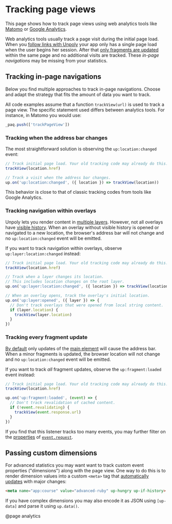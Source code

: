 Tracking page views
===================

This page shows how to track page views using web analytics tools like
[Matomo](https://matomo.org/) or [Google Analytics](https://analytics.google.com/).

Web analytics tools usually track a page visit during the initial page load.
When you [follow links with Unpoly](/a-up-follow) your app only has a single page load when the user begins her session.
After that [only fragments are updated](/up.link) within the same page and no additional visits are tracked.
These *in-page navigations* may be missing from your statistics.


## Tracking in-page navigations

Below you find multiple approaches to track in-page navigations. 
Choose and adapt the strategy that fits the amount of data you want to track.

All code examples assume that a function `trackView(url)` is used to track a page view.
The specific statement used differs between analytics tools. For instance, in Matomo you
would use:

```js
_paq.push(['trackPageView'])
```

### Tracking when the address bar changes

The most straightforward solution is observing the `up:location:changed` event:

```js
// Track initial page load. Your old tracking code may already do this.
trackView(location.href)

// Track a visit when the address bar changes.
up.on('up:location:changed', ({ location }) => trackView(location))
```

This behavior is close to that of classic tracking codes from tools like Google Analytics.


### Tracking navigation within overlays

Unpoly lets you render content in [multiple layers](/up.layer). However, not all overlays have [visible history](/up.Layer.prototype.history).
When an overlay without visible history is opened or navigated to a new location, the browser's address bar will not change and no `up:location:changed` event will be emitted.

If you want to track navigation within overlays, observe `up:layer:location:changed` instead: 

```js
// Track initial page load. Your old tracking code may already do this.
trackView(location.href)

// Track when a layer changes its location.
// This includes location changes on the root layer. 
up.on('up:layer:location:changed', ({ location }) => trackView(location))

// When an overlay opens, track the overlay's initial location.
up.on('up:layer:opened', ({ layer }) => {
  // Don't track overlays that were opened from local string content.
  if (layer.location) {
    trackView(layer.location)
  }
})
```


### Tracking every fragment update

[By default](/up.fragment.config#config.autoHistoryTargets) only updates of the [main element](/main) will cause the address bar.
When a minor fragments is updated, the browser location will not change and no `up:location:changed` event will be emitted.

If you want to track *all* fragment updates, observe the `up:fragment:loaded` event instead:

```js
// Track initial page load. Your old tracking code may already do this.
trackView(location.href)

up.on('up:fragment:loaded', (event) => {
  // Don't track revalidation of cached content. 
  if (!event.revalidating) {
    trackView(event.response.url)
  }
})
```

If you find that this listener tracks too many events, you may further filter on the [properties](/up.Request) of [`event.request`](/up:fragment:loaded#event.request).


## Passing custom dimensions

For advanced statistics you may want want to track custom event properties ("dimensions") along with the page view.
One way to do this is to render dimension values into a custom `<meta>` tag that [automatically updates](/up-hungry) with major changes:

```html
<meta name="app:course" value="advanced-ruby" up-hungry up-if-history>
```

If you have complex dimensions you may also encode it as JSON using `[up-data]` and parse it using `up.data()`.


@page analytics

